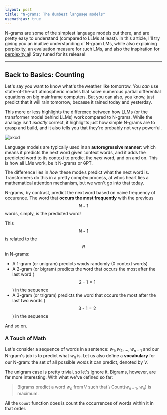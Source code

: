 ```yaml
---
layout: post
title: "N-grams: The dumbest language models"
usemathjax: true
---
```


N-grams are some of the simplest language models out there, and are pretty easy to understand (compared to LLMs at least). In this article, I'll try giving you an inuitive understanding of N-gram LMs, while also explaining perplexity, an evaluation measure for such LMs, and also the inspiration for [perplexity.ai](https://www.perplexity.ai)! Stay tuned for its release!

---
<!-- ![n-gram-1](/media/n-grams/n_gram_1.webp) -->

## Back to Basics: Counting

Let's say you want to know what's the weather like tomorrow. You _can_ use state-of-the-art atmospheric models that solve numerous partial differential equations on big mainframe computers. But you can also, you know, just predict that it will rain tomorrow, because it rained today and yesterday.

This more or less highlights the difference between how LLMs (or the transformer model behind LLMs) work compared to N-grams. While the analogy isn't _exactly_ correct, it highlights just how simple N-grams are to grasp and build, and it also tells you that they're probably not very powerful.

![xkcd](https://imgs.xkcd.com/comics/10_day_forecast_2x.png)

Language models are typically used in an __autoregressive manner__: which means it predicts the next word given context words, and it adds the predicted word to its context to predict the _next_ word, and on and on. This is how all LMs work, be it N-grams or GPT.

The difference lies in _how_ these models predict what the next word is. Transformers do this in a pretty complex process, at whos heart lies a mathematical attention mechanism, but we won't go into that today. 

N-grams, by contrast, predict the next word based on naive frequency of occurence. The word that __occurs the most frequently__ with the previous $$N-1$$ words, simply, is the predicted word!

This $$N-1$$ is related to the $$N$$ in N-grams:
- A 1-gram (or unigram) predicts words randomly (0 context words)
- A 2-gram (or bigram) predicts the word that occurs the most after the last word ($$2-1=1$$) in the sequence
- A 3-gram (or trigram) predicts the word that occurs the most after the last two words ($$3-1=2$$) in the sequence

And so on.

### A Touch of Math
Let's consider a sequence of words in a sentence: $w_1, w_2,..., w_{n-1}$ and our N-gram's job is to predict what $w_n$ is. Let us also define a __vocabulary__ for our N-gram: the set of all possible words it can predict, denoted by $V$.

The unigram case is pretty trivial, so let's ignore it. Bigrams, however, are far more interesting. With what we've defined so far:

> Bigrams predict a word $w_n$ from $V$ such that \\
Count($w_{n-1}$, $w_n$) is maximum.

All the `Count` function does is count the occurrences of words within it in that order. 
